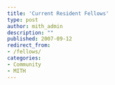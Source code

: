 ```yaml
---
title: 'Current Resident Fellows'
type: post
author: mith_admin
description: ""
published: 2007-09-12
redirect_from: 
- /fellows/
categories:
- Community
- MITH
---
```

